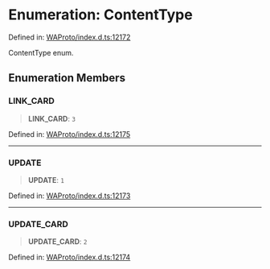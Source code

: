 # Enumeration: ContentType

Defined in: [WAProto/index.d.ts:12172](https://github.com/Fokusdotid/bail/blob/3bcafd64e13ba51a595ace0ee7bd2c9c52ab1814/WAProto/index.d.ts#L12172)

ContentType enum.

## Enumeration Members

### LINK\_CARD

> **LINK\_CARD**: `3`

Defined in: [WAProto/index.d.ts:12175](https://github.com/Fokusdotid/bail/blob/3bcafd64e13ba51a595ace0ee7bd2c9c52ab1814/WAProto/index.d.ts#L12175)

***

### UPDATE

> **UPDATE**: `1`

Defined in: [WAProto/index.d.ts:12173](https://github.com/Fokusdotid/bail/blob/3bcafd64e13ba51a595ace0ee7bd2c9c52ab1814/WAProto/index.d.ts#L12173)

***

### UPDATE\_CARD

> **UPDATE\_CARD**: `2`

Defined in: [WAProto/index.d.ts:12174](https://github.com/Fokusdotid/bail/blob/3bcafd64e13ba51a595ace0ee7bd2c9c52ab1814/WAProto/index.d.ts#L12174)
